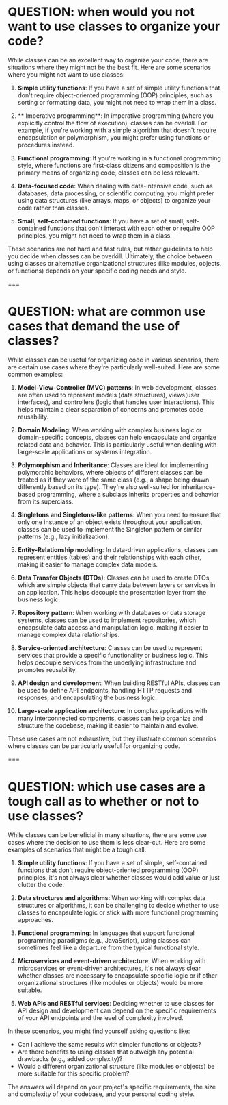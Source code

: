 # QUESTION: when would you not want to use classes to organize your code?

While classes can be an excellent way to organize your code, there are situations where they might not be the best fit. Here are some scenarios where you might not want to use classes:

1. **Simple utility functions**: If you have a set of simple utility functions that don't require object-oriented programming (OOP) principles, such as sorting or formatting data, you might not need to wrap them in a class.

2. ** Imperative programming**: In imperative programming (where you explicitly control the flow of execution), classes can be overkill. For example, if you're working with a simple algorithm that doesn't require encapsulation or polymorphism, you might prefer using functions or procedures instead.

3. **Functional programming**: If you're working in a functional programming style, where functions are first-class citizens and composition is the primary means of organizing code, classes can be less relevant.

4. **Data-focused code**: When dealing with data-intensive code, such as databases, data processing, or scientific computing, you might prefer using data structures (like arrays, maps, or objects) to organize your code rather than classes.

5. **Small, self-contained functions**: If you have a set of small, self-contained functions that don't interact with each other or require OOP principles, you might not need to wrap them in a class.

These scenarios are not hard and fast rules, but rather guidelines to help you decide when classes can be overkill. Ultimately, the choice between using classes or alternative organizational structures (like modules, objects, or functions) depends on your specific coding needs and style.

===

# QUESTION: what are common use cases that demand the use of classes?

While classes can be useful for organizing code in various scenarios, there are certain use cases where they're particularly well-suited. Here are some common examples:

1. **Model-View-Controller (MVC) patterns**: In web development, classes are often used to represent models (data structures), views(user interfaces), and controllers (logic that handles user interactions). This helps maintain a clear separation of concerns and promotes code reusability.

2. **Domain Modeling**: When working with complex business logic or domain-specific concepts, classes can help encapsulate and organize related data and behavior. This is particularly useful when dealing with large-scale applications or systems integration.

3. **Polymorphism and Inheritance**: Classes are ideal for implementing polymorphic behaviors, where objects of different classes can be treated as if they were of the same class (e.g., a shape being drawn differently based on its type). They're also well-suited for inheritance-based programming, where a subclass inherits properties and behavior from its superclass.

4. **Singletons and Singletons-like patterns**: When you need to ensure that only one instance of an object exists throughout your application, classes can be used to implement the Singleton pattern or similar patterns (e.g., lazy initialization).

5. **Entity-Relationship modeling**: In data-driven applications, classes can represent entities (tables) and their relationships with each other, making it easier to manage complex data models.

6. **Data Transfer Objects (DTOs)**: Classes can be used to create DTOs, which are simple objects that carry data between layers or services in an application. This helps decouple the presentation layer from the business logic.

7. **Repository pattern**: When working with databases or data storage systems, classes can be used to implement repositories, which encapsulate data access and manipulation logic, making it easier to manage complex data relationships.

8. **Service-oriented architecture**: Classes can be used to represent services that provide a specific functionality or business logic. This helps decouple services from the underlying infrastructure and promotes reusability.

9. **API design and development**: When building RESTful APIs, classes can be used to define API endpoints, handling HTTP requests and responses, and encapsulating the business logic.

10. **Large-scale application architecture**: In complex applications with many interconnected components, classes can help organize and structure the codebase, making it easier to maintain and evolve.

These use cases are not exhaustive, but they illustrate common scenarios where classes can be particularly useful for organizing code.

===

# QUESTION: which use cases are a tough call as to whether or not to use classes?

While classes can be beneficial in many situations, there are some use cases where the decision to use them is less clear-cut. Here are some examples of scenarios that might be a tough call:

1. **Simple utility functions**: If you have a set of simple, self-contained functions that don't require object-oriented programming (OOP) principles, it's not always clear whether classes would add value or just clutter the code.

2. **Data structures and algorithms**: When working with complex data structures or algorithms, it can be challenging to decide whether to use classes to encapsulate logic or stick with more functional programming approaches.

3. **Functional programming**: In languages that support functional programming paradigms (e.g., JavaScript), using classes can sometimes feel like a departure from the typical functional style.

4. **Microservices and event-driven architecture**: When working with microservices or event-driven architectures, it's not always clear whether classes are necessary to encapsulate specific logic or if other organizational structures (like modules or objects) would be more suitable.

5. **Web APIs and RESTful services**: Deciding whether to use classes for API design and development can depend on the specific requirements of your API endpoints and the level of complexity involved.

In these scenarios, you might find yourself asking questions like:

* Can I achieve the same results with simpler functions or objects?
* Are there benefits to using classes that outweigh any potential drawbacks (e.g., added complexity)?
* Would a different organizational structure (like modules or objects) be more suitable for this specific problem?

The answers will depend on your project's specific requirements, the size and complexity of your codebase, and your personal coding style.

